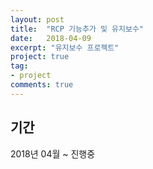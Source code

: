 ```yaml
---
layout: post
title:  "RCP 기능추가 및 유지보수"
date:   2018-04-09
excerpt: "유지보수 프로젝트"
project: true
tag:
- project
comments: true
---
```


## 기간

2018년 04월 ~ 진행중